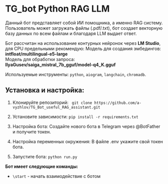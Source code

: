 # TG_bot Python RAG LLM 

Данный бот представляет собой ИИ помощника, а именно RAG систему. Пользователь может загружать файлы (.pdf/.txt), бот создает векторную базу данных по всем файлам и благодаря LLM выдает ответ.

Бот рассчитан на использование контурных нейронок через **LM Studio**, для CPU предельными рекомендую:
Модель для создания эмбедингов: **intfloat/multilingual-e5-large**    
Модель для обработки запроса: **IlyaGusev/saiga_mistral_7b_gguf/model-q4_K.gguf**    

Используемые инструменты: `python`, `aiogram`, `langchain`, `chromadb`.

## Установка и настройка:
1. Клонируйте репозиторий:
`` 
git clone https://github.com/a-vyzhlov/TG_Bot_useful_RAG_assistant.git
``

2. Установите зависимости:
``
pip install -r requirements.txt
`` 

3. Настройка бота: Создайте нового бота в Telegram через @BotFather и получите токен.

4. Настройка переменных окружения: В файле .env укажите свой токен бота.

5. Запустите бота:
``
python run.py
``

**Бот имеет следующие команды:**
- `\start`  - начать взаимодействие с ботом
